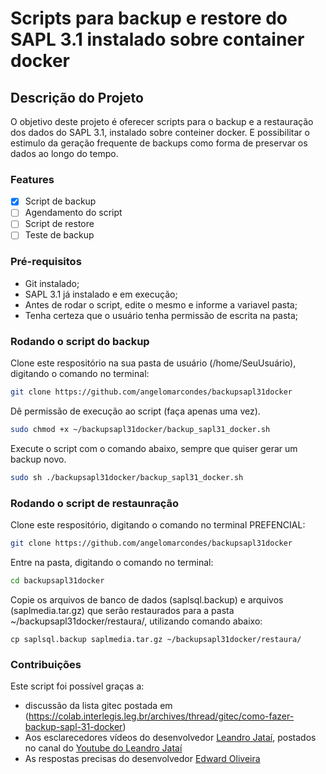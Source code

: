 # Scripts para backup e restore do SAPL 3.1 instalado sobre container docker
## Descrição do Projeto
O objetivo deste projeto é oferecer scripts para o backup e a restauração dos dados do SAPL 3.1, instalado sobre conteiner docker. E possibilitar o estimulo da geração frequente de backups como forma de preservar os dados ao longo do tempo.

### Features
- [x] Script de backup
- [ ] Agendamento do script 
- [ ] Script de restore
- [ ] Teste de backup
### Pré-requisitos
* Git instalado;
* SAPL 3.1 já instalado e em execução;
* Antes de rodar o script, edite o mesmo e informe a variavel pasta;
* Tenha certeza que o usuário tenha permissão de escrita na pasta;

### Rodando o script do backup
Clone este respositório na sua pasta de usuário (/home/SeuUsuário), digitando o comando no terminal:
```bash
git clone https://github.com/angelomarcondes/backupsapl31docker
```

Dê permissão de execução ao script (faça apenas uma vez).

```bash
sudo chmod +x ~/backupsapl31docker/backup_sapl31_docker.sh
```

Execute o script com o comando abaixo, sempre que quiser gerar um backup novo.

```bash
sudo sh ./backupsapl31docker/backup_sapl31_docker.sh
```

### Rodando o script de restaunração

Clone este respositório, digitando o comando no terminal PREFENCIAL:
```bash
git clone https://github.com/angelomarcondes/backupsapl31docker
```
Entre na pasta, digitando o comando no terminal:
``` bash
cd backupsapl31docker
```
Copie os arquivos de banco de dados (saplsql.backup) e arquivos (saplmedia.tar.gz) que serão restaurados para a pasta ~/backupsapl31docker/restaura/, utilizando comando abaixo:
```
cp saplsql.backup saplmedia.tar.gz ~/backupsapl31docker/restaura/
```




### Contribuições
Este script foi possível graças a:
* discussão da lista gitec postada em (https://colab.interlegis.leg.br/archives/thread/gitec/como-fazer-backup-sapl-31-docker)
* Aos esclarecedores vídeos do desenvolvedor [Leandro Jataí](https://github.com/LeandroJatai), postados no canal do [Youtube do Leandro Jataí](https://www.youtube.com/channel/UCoB82LbfGCMrC3Q68XkJY_A)
* As respostas precisas do desenvolvedor [Edward Oliveira](https://github.com/edwardoliveira)
